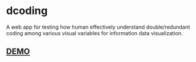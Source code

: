 # dcoding
A web app for testing how human effectively understand double/redundant coding among various visual variables for information data visualization.

## [DEMO](https://dc.zsazn.com)
